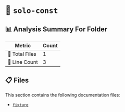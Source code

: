 # 📁 `solo-const`

## 📊 Analysis Summary For Folder

| Metric | Count |
|--------|-------|
| 📁 Total Files | 1 |
| 🔢 Line Count | 3 |


## 📋 Files

This section contains the following documentation files:

- [`fixture`](./fixture.md)